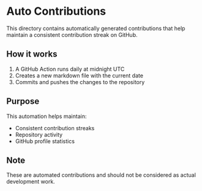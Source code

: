 # Auto Contributions

This directory contains automatically generated contributions that help maintain a consistent contribution streak on GitHub.

## How it works

1. A GitHub Action runs daily at midnight UTC
2. Creates a new markdown file with the current date
3. Commits and pushes the changes to the repository

## Purpose

This automation helps maintain:
- Consistent contribution streaks
- Repository activity
- GitHub profile statistics

## Note

These are automated contributions and should not be considered as actual development work. 
